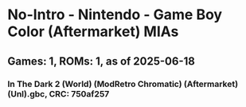 # No-Intro - Nintendo - Game Boy Color (Aftermarket) MIAs
## Games: 1, ROMs: 1, as of 2025-06-18

### In The Dark 2 (World) (ModRetro Chromatic) (Aftermarket) (Unl).gbc, CRC: 750af257
